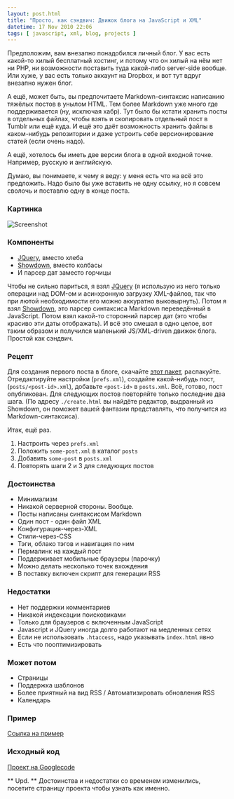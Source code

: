 ```yaml
---
layout: post.html
title: "Просто, как сэндвич: Движок блога на JavaScript и XML"
datetime: 17 Nov 2010 22:06
tags: [ javascript, xml, blog, projects ]
---
```


Предположим, вам внезапно понадобился личный блог. У вас есть какой-то хилый бесплатный хостинг, и потому что он хилый на нём нет ни PHP, ни возможности поставить туда какой-либо server-side вообще. Или хуже, у вас есть только аккаунт на Dropbox, и вот тут вдруг внезапно нужен блог.

А ещё, может быть, вы предпочитаете Markdown-синтаксис написанию тяжёлых постов в унылом HTML. Тем более Markdown уже много где поддерживается (ну, исключая хабр). Тут было бы кстати хранить посты в отдельных файлах, чтобы взять и скопировать отдельный пост в Tumblr или ещё куда. И ещё это даёт возможность хранить файлы в каком-нибудь репозитории и даже устроить себе версионирование статей (если очень надо).

А ещё, хотелось бы иметь две версии блога в одной входной точке. Например, русскую и английскую.

Думаю, вы понимаете, к чему я веду: у меня есть что на всё это предложить. Надо было бы уже вставить не одну ссылку, но я совсем сволочь и поставлю одну в конце поста.

### Картинка ###

![Screenshot](http://showdown-blog.googlecode.com/hg/img/screenshot-small.png)

### Компоненты ###

 * [JQuery](http://jquery.com), вместо хлеба
 * [Showdown](http://www.attacklab.net/showdown/), вместо колбасы
 * И парсер дат заместо горчицы

Чтобы не сильно париться, я взял [JQuery](http://jquery.com) (я использую из него только операции над DOM-ом и асинхронную загрузку XML-файлов, так что при лютой необходимости его можно аккуратно выковырнуть). Потом я взял [Showdown](http://www.attacklab.net/showdown/), это парсер синтаксиса Markdown переведённый в JavaScript. Потом взял какой-то сторонний парсер дат (это чтобы красиво эти даты отображать). И всё это смешал в одно целое, вот таким образом и получился маленький JS/XML-driven движок блога. Простой как сэндвич.

### Рецепт ###

Для создания первого поста в блоге, скачайте [этот пакет](http://code.google.com/p/showdown-blog/downloads/detail?name=swblog.zip), распакуйте. Отредактируйте настройки (`prefs.xml`), создайте какой-нибудь пост, (`posts/<post-id>.xml`), добавьте `<post-id>` в `posts.xml`. Всё, готово, пост опубликован. Для следующих постов повторяйте только последние два шага. (По адресу `./create.html` вы найдёте редактор, выдранный из Showdown, он поможет вашей фантазии представлять, что получится из Markdown-синтаксиса).

Итак, ещё раз.

1. Настроить через `prefs.xml`
2. Положить `some-post.xml` в каталог `posts`
3. Добавить `some-post` в `posts.xml`
4. Повторять шаги 2 и 3 для следующих постов

### Достоинства ###

 * Минимализм
 * Никакой серверной стороны. Вообще.
 * Посты написаны синтаксисом Markdown
 * Один пост - один файл XML
 * Конфигурация-через-XML
 * Стили-через-CSS
 * Тэги, облако тэгов и навигация по ним
 * Пермалинк на каждый пост
 * Поддерживает мобильные браузеры (парочку)
 * Можно делать несколько точек вхождения
 * В поставку включен скрипт для генерации RSS

### Недостатки ###

 * Нет поддержки комментариев
 * Никакой индексации поисковиками
 * Только для браузеров с включенным JavaScript
 * Javascript и JQuery иногда долго работают на медленных сетях
 * Если не использовать `.htaccess`, надо указывать `index.html` явно
 * Есть что пооптимизировать

### Может потом ###

 * Страницы
 * Поддержка шаблонов
 * Более приятный на вид RSS / Автоматизировать обновления RSS
 * Календарь

### Пример ###

[Ссылка на пример](http://showdown-blog.googlecode.com/hg/index.html)

### Исходный код ###

[Проект на Googlecode](http://showdown-blog.googlecode.com/)

** Upd. ** Достоинства и недостатки со временем изменились, посетите страницу проекта чтобы узнать как именно.

